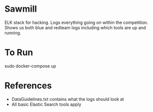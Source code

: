 # Sawmill
ELK stack for hacking. Logs everything going on within the competition. Shows us both blue and redteam logs including which tools are up and running. 

# To Run
sudo docker-compose up

# References
+ DataGuidelines.txt contains what the logs should look at 
+ All basic Elastic Search tools apply
